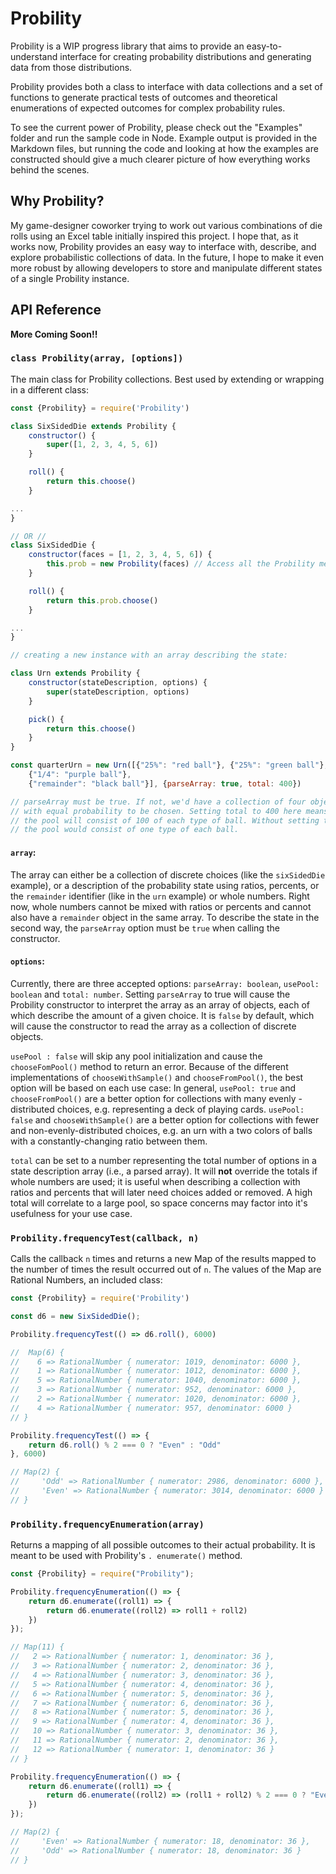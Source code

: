 # Probility

Probility is a WIP progress library that aims to provide an easy-to-understand interface for creating probability
distributions and generating data from those distributions.

Probility provides both a class to interface with data collections and a set of functions to generate practical tests of
outcomes and theoretical enumerations of expected outcomes for complex probability rules.

To see the current power of Probility, please check out the "Examples" folder and run the sample code in Node. Example
output is provided in the Markdown files, but running the code and looking at how the examples are constructed should
give a much clearer picture of how everything works behind the scenes.

## Why Probility?

My game-designer coworker trying to work out various combinations of die rolls using an Excel table initially inspired
this project. I hope that, as it works now, Probility provides an easy way to interface with, describe, and explore
probabilistic collections of data. In the future, I hope to make it even more robust by allowing developers to store and
manipulate different states of a single Probility instance.

## API Reference

**More Coming Soon!!**

### `class Probility(array, [options])`

The main class for Probility collections. Best used by extending or wrapping in a different class:

```Javascript
const {Probility} = require('Probility')

class SixSidedDie extends Probility {
    constructor() {
        super([1, 2, 3, 4, 5, 6])
    }

    roll() {
        return this.choose()
    }

...
}

// OR //
class SixSidedDie {
    constructor(faces = [1, 2, 3, 4, 5, 6]) {
        this.prob = new Probility(faces) // Access all the Probility methods in the prob property
    }

    roll() {
        return this.prob.choose()
    }

...
}

// creating a new instance with an array describing the state:

class Urn extends Probility {
    constructor(stateDescription, options) {
        super(stateDescription, options)
    }

    pick() {
        return this.choose()
    }
}

const quarterUrn = new Urn([{"25%": "red ball"}, {"25%": "green ball"},
    {"1/4": "purple ball"},
    {"remainder": "black ball"}], {parseArray: true, total: 400})

// parseArray must be true. If not, we'd have a collection of four objects
// with equal probability to be chosen. Setting total to 400 here means that
// the pool will consist of 100 of each type of ball. Without setting the total,
// the pool would consist of one type of each ball.
```

#### `array`:

The array can either be a collection of discrete choices (like the `sixSidedDie` example), or a description of the
probability state using ratios, percents, or the `remainder` identifier (like in the `urn` example) or whole numbers.
Right now, whole numbers cannot be mixed with ratios or percents and cannot also have a `remainder` object in the same
array. To describe the state in the second way, the `parseArray` option must be `true` when calling the constructor.

#### `options`:

Currently, there are three accepted options: `parseArray: boolean`, `usePool: boolean` and `total: number`. Setting
`parseArray` to true will cause the Probility constructor to interpret the array as an array of objects, each of which
describe the amount of a given choice. It is `false` by default, which will cause the constructor to read the array as a
collection of discrete objects.

`usePool : false` will skip any pool initialization and cause the `chooseFomPool()` method to return an error. Because
of the different implementations of `chooseWithSample()` and `chooseFromPool()`, the best option will be based on each
use case: In general, `usePool: true` and `chooseFromPool()` are a better option for collections with many evenly
-distributed choices, e.g. representing a deck of playing cards. `usePool: false` and `chooseWithSample()` are a better
option for collections with fewer and non-evenly-distributed choices, e.g. an urn with a two colors of balls with a
constantly-changing ratio between them.

`total` can be set to a number representing the total number of options in a state description array (i.e., a parsed
array). It will **not** override the totals if whole numbers are used; it is useful when describing a collection with
ratios and percents that will later need choices added or removed. A high total will correlate to a large pool, so space
concerns may factor into it's usefulness for your use case.

### `Probility.frequencyTest(callback, n)`

Calls the callback `n`  times and returns a new Map of the results mapped to the number of times the result occurred out
of `n`. The values of the Map are Rational Numbers, an included class:

```javascript
const {Probility} = require('Probility')

const d6 = new SixSidedDie();

Probility.frequencyTest(() => d6.roll(), 6000)

//  Map(6) {
//    6 => RationalNumber { numerator: 1019, denominator: 6000 },
//    1 => RationalNumber { numerator: 1012, denominator: 6000 },
//    5 => RationalNumber { numerator: 1040, denominator: 6000 },
//    3 => RationalNumber { numerator: 952, denominator: 6000 },
//    2 => RationalNumber { numerator: 1020, denominator: 6000 },
//    4 => RationalNumber { numerator: 957, denominator: 6000 }
// }

Probility.frequencyTest(() => {
    return d6.roll() % 2 === 0 ? "Even" : "Odd"
}, 6000)

// Map(2) {
//     'Odd' => RationalNumber { numerator: 2986, denominator: 6000 },
//     'Even' => RationalNumber { numerator: 3014, denominator: 6000 }
// }
```

### `Probility.frequencyEnumeration(array)`

Returns a mapping of all possible outcomes to their actual probability. It is meant to be used with
Probility's `. enumerate()` method.

```javascript
const {Probility} = require("Probility");

Probility.frequencyEnumeration(() => {
    return d6.enumerate((roll1) => {
        return d6.enumerate((roll2) => roll1 + roll2)
    })
});

// Map(11) {
//   2 => RationalNumber { numerator: 1, denominator: 36 },
//   3 => RationalNumber { numerator: 2, denominator: 36 },
//   4 => RationalNumber { numerator: 3, denominator: 36 },
//   5 => RationalNumber { numerator: 4, denominator: 36 },
//   6 => RationalNumber { numerator: 5, denominator: 36 },
//   7 => RationalNumber { numerator: 6, denominator: 36 },
//   8 => RationalNumber { numerator: 5, denominator: 36 },
//   9 => RationalNumber { numerator: 4, denominator: 36 },
//   10 => RationalNumber { numerator: 3, denominator: 36 },
//   11 => RationalNumber { numerator: 2, denominator: 36 },
//   12 => RationalNumber { numerator: 1, denominator: 36 }
// }

Probility.frequencyEnumeration(() => {
    return d6.enumerate((roll1) => {
        return d6.enumerate((roll2) => (roll1 + roll2) % 2 === 0 ? "Even" : "Odd")
    })
});

// Map(2) {
//     'Even' => RationalNumber { numerator: 18, denominator: 36 },
//     'Odd' => RationalNumber { numerator: 18, denominator: 36 }
// }
```
